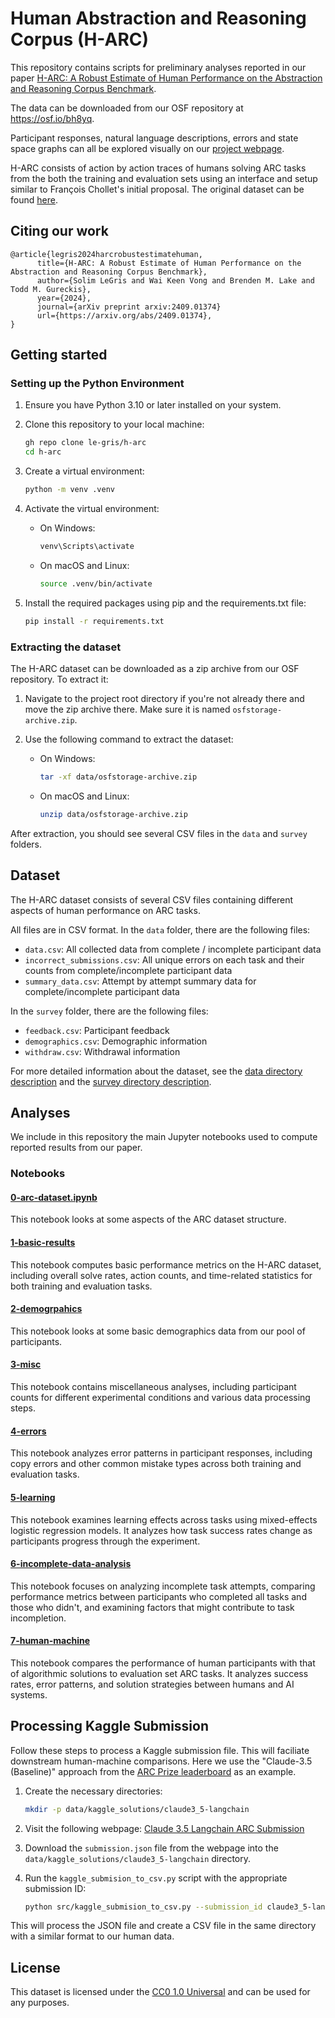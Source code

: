 # Human Abstraction and Reasoning Corpus (H-ARC)

This repository contains scripts for preliminary analyses reported in our paper [H-ARC: A Robust Estimate of Human Performance on the Abstraction and Reasoning Corpus Benchmark](https://arxiv.org/abs/2409.01374).

The data can be downloaded from our OSF repository at https://osf.io/bh8yq.

Participant responses, natural language descriptions, errors and state space graphs can all be explored visually on our [project webpage](https://arc-visualizations.github.io/index.html).

H-ARC consists of action by action traces of humans solving ARC tasks from the both the training and evaluation sets using an interface and setup similar to François Chollet's initial proposal. The original dataset can be found [here](https://github.com/fchollet/ARC-AGI).

## Citing our work

```
@article{legris2024harcrobustestimatehuman,
      title={H-ARC: A Robust Estimate of Human Performance on the Abstraction and Reasoning Corpus Benchmark},
      author={Solim LeGris and Wai Keen Vong and Brenden M. Lake and Todd M. Gureckis},
      year={2024},
      journal={arXiv preprint arxiv:2409.01374}
      url={https://arxiv.org/abs/2409.01374},
}
```

## Getting started

### Setting up the Python Environment

1. Ensure you have Python 3.10 or later installed on your system.

2. Clone this repository to your local machine:

   ```bash
   gh repo clone le-gris/h-arc
   cd h-arc
   ```

3. Create a virtual environment:

   ```bash
   python -m venv .venv
   ```

4. Activate the virtual environment:

   - On Windows:
     ```bash
     venv\Scripts\activate
     ```
   - On macOS and Linux:
     ```bash
     source .venv/bin/activate
     ```

5. Install the required packages using pip and the requirements.txt file:
   ```bash
   pip install -r requirements.txt
   ```

### Extracting the dataset

The H-ARC dataset can be downloaded as a zip archive from our OSF repository. To extract it:

1. Navigate to the project root directory if you're not already there and move the zip archive there. Make sure it is named `osfstorage-archive.zip`.

2. Use the following command to extract the dataset:
   - On Windows:
     ```bash
     tar -xf data/osfstorage-archive.zip
     ```
   - On macOS and Linux:
     ```bash
     unzip data/osfstorage-archive.zip
     ```

After extraction, you should see several CSV files in the `data` and `survey` folders.

## Dataset

The H-ARC dataset consists of several CSV files containing different aspects of human performance on ARC tasks.

All files are in CSV format. In the `data` folder, there are the following files:

- `data.csv`: All collected data from complete / incomplete participant data
- `incorrect_submissions.csv`: All unique errors on each task and their counts from complete/incomplete participant data
- `summary_data.csv`: Attempt by attempt summary data for complete/incomplete participant data

In the `survey` folder, there are the following files:

- `feedback.csv`: Participant feedback
- `demographics.csv`: Demographic information
- `withdraw.csv`: Withdrawal information

For more detailed information about the dataset, see the [data directory description](data/readme.md) and the [survey directory description](survey/readme.md).

## Analyses

We include in this repository the main Jupyter notebooks used to compute reported results from our paper.

### Notebooks

#### [0-arc-dataset.ipynb](analysis/0-arc-dataset.ipynb)

This notebook looks at some aspects of the ARC dataset structure.

#### [1-basic-results](analysis/1-basic-results.ipynb)

This notebook computes basic performance metrics on the H-ARC dataset, including overall solve rates, action counts, and time-related statistics for both training and evaluation tasks.

#### [2-demogrpahics](analysis/2-demographics.ipynb)

This notebook looks at some basic demographics data from our pool of participants.

#### [3-misc](analysis/3-misc.ipynb)

This notebook contains miscellaneous analyses, including participant counts for different experimental conditions and various data processing steps.

#### [4-errors](analysis/4-errors.ipynb)

This notebook analyzes error patterns in participant responses, including copy errors and other common mistake types across both training and evaluation tasks.

#### [5-learning](analysis/5-learning.ipynb)

This notebook examines learning effects across tasks using mixed-effects logistic regression models. It analyzes how task success rates change as participants progress through the experiment.

#### [6-incomplete-data-analysis](analysis/6-incomplete-data.ipynb)

This notebook focuses on analyzing incomplete task attempts, comparing performance metrics between participants who completed all tasks and those who didn't, and examining factors that might contribute to task incompletion.

#### [7-human-machine](analysis/7-human-machine.ipynb)

This notebook compares the performance of human participants with that of algorithmic solutions to evaluation set ARC tasks. It analyzes success rates, error patterns, and solution strategies between humans and AI systems.

## Processing Kaggle Submission

Follow these steps to process a Kaggle submission file. This will faciliate downstream human-machine comparisons. Here we use the "Claude-3.5 (Baseline)" approach from the [ARC Prize leaderboard](https://arcprize.org/leaderboard) as an example.

1. Create the necessary directories:

   ```bash
   mkdir -p data/kaggle_solutions/claude3_5-langchain
   ```

2. Visit the following webpage:
   [Claude 3.5 Langchain ARC Submission](https://www.kaggle.com/code/gregkamradt/using-frontier-models-on-arc-agi-via-langchain/output)

3. Download the `submission.json` file from the webpage into the `data/kaggle_solutions/claude3_5-langchain` directory.

4. Run the `kaggle_submision_to_csv.py` script with the appropriate submission ID:
   ```bash
   python src/kaggle_submision_to_csv.py --submission_id claude3_5-langchain
   ```

This will process the JSON file and create a CSV file in the same directory with a similar format to our human data.

## License

This dataset is licensed under the [CC0 1.0 Universal](https://creativecommons.org/publicdomain/zero/1.0/) and can be used for any purposes.
